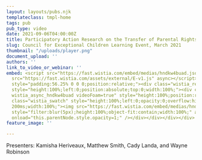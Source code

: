 ```yaml
---
layout: layouts/pubs.njk
templateclass: tmpl-home
tags: pub
pub_type: video
date: 2021-09-06T04:00:00Z
title: Participatory Action Research on the Transfer of Parental Rights under IDEA
slug: Council for Exceptional Children Learning Event, March 2021
thumbnail: "/uploads/player.png"
document_upload: ''
authors: ''
link_to_video_or_webinar: ''
embed: <script src="https://fast.wistia.com/embed/medias/hndkw4buad.jsonp" async></script><script
  src="https://fast.wistia.com/assets/external/E-v1.js" async></script><div class="wistia_responsive_padding"
  style="padding:56.25% 0 0 0;position:relative;"><div class="wistia_responsive_wrapper"
  style="height:100%;left:0;position:absolute;top:0;width:100%;"><div class="wistia_embed
  wistia_async_hndkw4buad videoFoam=true" style="height:100%;position:relative;width:100%"><div
  class="wistia_swatch" style="height:100%;left:0;opacity:0;overflow:hidden;position:absolute;top:0;transition:opacity
  200ms;width:100%;"><img src="https://fast.wistia.com/embed/medias/hndkw4buad/swatch"
  style="filter:blur(5px);height:100%;object-fit:contain;width:100%;" alt="" aria-hidden="true"
  onload="this.parentNode.style.opacity=1;" /></div></div></div></div>
feature_image: ''

---
```

Presenters: Kamisha Heriveaux, Matthew Smith, Cady Landa, and Wayne Robinson